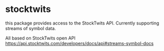 # stocktwits

this package provides access to the StockTwits API. Currently supporting streams of symbol data. 

All based on StockTwits open API https://api.stocktwits.com/developers/docs/api#streams-symbol-docs
